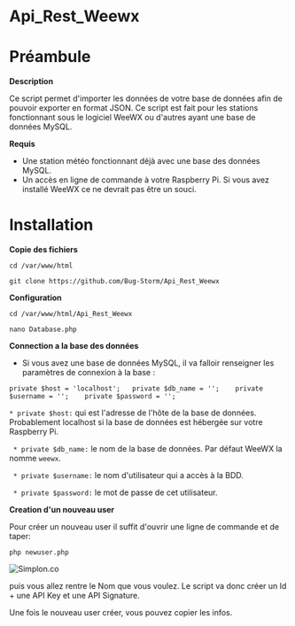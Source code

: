 # Api_Rest_Weewx



# Préambule  

__Description__  

 Ce script permet d'importer  les  données de votre base de données afin de pouvoir exporter en format JSON.  Ce script est fait pour les stations fonctionnant sous le logiciel WeeWX ou d'autres ayant une base de données MySQL.  


 __Requis__ 

 * Une station météo fonctionnant déjà avec une base des données MySQL.
 * Un accès en ligne de commande à votre Raspberry Pi. Si vous avez installé WeeWX ce ne devrait pas être un souci.   



# __Installation__


 __Copie des fichiers__

 ` cd /var/www/html `  

 ` git clone https://github.com/Bug-Storm/Api_Rest_Weewx `    

 __Configuration__

 ` cd /var/www/html/Api_Rest_Weewx `  
 
 ` nano Database.php `

 __Connection a la base des données__ 

 * Si vous avez une base de données MySQL, il va falloir renseigner les paramètres de connexion à la base :

  `
   private $host = 'localhost';  
   private $db_name = '';   
   private $username = '';   
   private $password = '';  
   `



  ` * private $host: `   qui est l'adresse de l'hôte de la base de données. Probablement localhost si la base de données est hébergée sur votre Raspberry Pi.  

 ` * private $db_name:`   le nom de la base de données. Par défaut WeeWX la nomme ` weewx `.  

 ` * private $username:`   le nom d'utilisateur qui a accès à la BDD.

 ` * private $password:`   le mot de passe de cet utilisateur.  

 
 __Creation d'un nouveau user__
 
 Pour créer un nouveau user il suffit d'ouvrir une ligne de commande et de taper:

 ` php newuser.php `

![Simplon.co](https://i.imgur.com/tsw3Hqe.gif)


puis vous allez rentre le Nom que vous voulez.  Le script va donc créer un Id + une API Key et une API Signature.  

Une fois le nouveau user créer, vous pouvez copier les infos.



